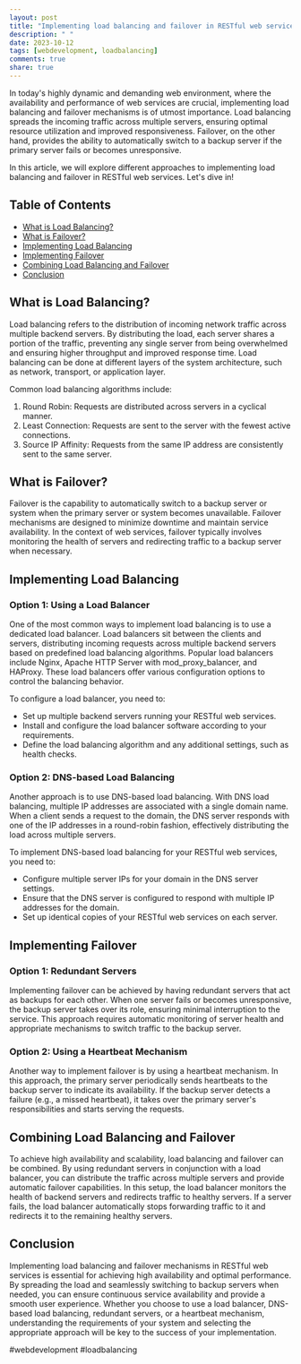```yaml
---
layout: post
title: "Implementing load balancing and failover in RESTful web services"
description: " "
date: 2023-10-12
tags: [webdevelopment, loadbalancing]
comments: true
share: true
---
```


In today's highly dynamic and demanding web environment, where the availability and performance of web services are crucial, implementing load balancing and failover mechanisms is of utmost importance. Load balancing spreads the incoming traffic across multiple servers, ensuring optimal resource utilization and improved responsiveness. Failover, on the other hand, provides the ability to automatically switch to a backup server if the primary server fails or becomes unresponsive.

In this article, we will explore different approaches to implementing load balancing and failover in RESTful web services. Let's dive in!

## Table of Contents

- [What is Load Balancing?](#what-is-load-balancing)
- [What is Failover?](#what-is-failover)
- [Implementing Load Balancing](#implementing-load-balancing)
- [Implementing Failover](#implementing-failover)
- [Combining Load Balancing and Failover](#combining-load-balancing-and-failover)
- [Conclusion](#conclusion)

## What is Load Balancing?

Load balancing refers to the distribution of incoming network traffic across multiple backend servers. By distributing the load, each server shares a portion of the traffic, preventing any single server from being overwhelmed and ensuring higher throughput and improved response time. Load balancing can be done at different layers of the system architecture, such as network, transport, or application layer.

Common load balancing algorithms include:

1. Round Robin: Requests are distributed across servers in a cyclical manner.
2. Least Connection: Requests are sent to the server with the fewest active connections.
3. Source IP Affinity: Requests from the same IP address are consistently sent to the same server.

## What is Failover?

Failover is the capability to automatically switch to a backup server or system when the primary server or system becomes unavailable. Failover mechanisms are designed to minimize downtime and maintain service availability. In the context of web services, failover typically involves monitoring the health of servers and redirecting traffic to a backup server when necessary.

## Implementing Load Balancing

### Option 1: Using a Load Balancer

One of the most common ways to implement load balancing is to use a dedicated load balancer. Load balancers sit between the clients and servers, distributing incoming requests across multiple backend servers based on predefined load balancing algorithms. Popular load balancers include Nginx, Apache HTTP Server with mod_proxy_balancer, and HAProxy. These load balancers offer various configuration options to control the balancing behavior.

To configure a load balancer, you need to:

- Set up multiple backend servers running your RESTful web services.
- Install and configure the load balancer software according to your requirements.
- Define the load balancing algorithm and any additional settings, such as health checks.

### Option 2: DNS-based Load Balancing

Another approach is to use DNS-based load balancing. With DNS load balancing, multiple IP addresses are associated with a single domain name. When a client sends a request to the domain, the DNS server responds with one of the IP addresses in a round-robin fashion, effectively distributing the load across multiple servers.

To implement DNS-based load balancing for your RESTful web services, you need to:

- Configure multiple server IPs for your domain in the DNS server settings.
- Ensure that the DNS server is configured to respond with multiple IP addresses for the domain.
- Set up identical copies of your RESTful web services on each server.

## Implementing Failover

### Option 1: Redundant Servers

Implementing failover can be achieved by having redundant servers that act as backups for each other. When one server fails or becomes unresponsive, the backup server takes over its role, ensuring minimal interruption to the service. This approach requires automatic monitoring of server health and appropriate mechanisms to switch traffic to the backup server.

### Option 2: Using a Heartbeat Mechanism

Another way to implement failover is by using a heartbeat mechanism. In this approach, the primary server periodically sends heartbeats to the backup server to indicate its availability. If the backup server detects a failure (e.g., a missed heartbeat), it takes over the primary server's responsibilities and starts serving the requests.

## Combining Load Balancing and Failover

To achieve high availability and scalability, load balancing and failover can be combined. By using redundant servers in conjunction with a load balancer, you can distribute the traffic across multiple servers and provide automatic failover capabilities. In this setup, the load balancer monitors the health of backend servers and redirects traffic to healthy servers. If a server fails, the load balancer automatically stops forwarding traffic to it and redirects it to the remaining healthy servers.

## Conclusion

Implementing load balancing and failover mechanisms in RESTful web services is essential for achieving high availability and optimal performance. By spreading the load and seamlessly switching to backup servers when needed, you can ensure continuous service availability and provide a smooth user experience. Whether you choose to use a load balancer, DNS-based load balancing, redundant servers, or a heartbeat mechanism, understanding the requirements of your system and selecting the appropriate approach will be key to the success of your implementation.

#webdevelopment #loadbalancing